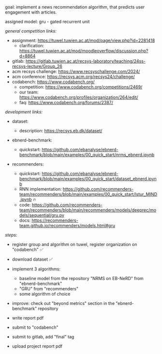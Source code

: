 goal: implement a news recommendation algorithm, that predicts user engagement with articles.

assigned model: gru - gated recurrent unit

_general competition links:_

-   assignment: https://tuwel.tuwien.ac.at/mod/page/view.php?id=2281418
    -   clarification: https://tuwel.tuwien.ac.at/mod/moodleoverflow/discussion.php?d=8864
-   gitlab: https://gitlab.tuwien.ac.at/recsys-laboratory/teaching/24ss-recsys-lecture/Group_26
-   acm recsys challenge: https://www.recsyschallenge.com/2024/
-   acm conference: https://recsys.acm.org/recsys24/challenge/
-   codabench: https://www.codabench.org/
    -   competition: https://www.codabench.org/competitions/2469/
    -   our team: https://www.codabench.org/profiles/organization/264/edit/
    -   faq: https://www.codabench.org/forums/2387/

_development links:_

-   dataset:

    -   description: https://recsys.eb.dk/dataset/

-   ebnerd-benchmark:

    -   quickstart: https://github.com/ebanalyse/ebnerd-benchmark/blob/main/examples/00_quick_start/nrms_ebnerd.ipynb

-   recommenders:
    -   quickstart: https://github.com/ebanalyse/ebnerd-benchmark/blob/main/examples/00_quick_start/dataset_ebnerd.ipynb
    -   RNN implementation: https://github.com/recommenders-team/recommenders/blob/main/examples/00_quick_start/lstur_MIND.ipynb 🔥
    -   code: https://github.com/recommenders-team/recommenders/blob/main/recommenders/models/deeprec/models/sequential/gru.py
    -   docs: https://recommenders-team.github.io/recommenders/models.html#gru

_steps:_

-   register group and algorithm on tuwel, register organization on "codabench" ✅
-   download dataset ✅

-   implement 3 algorithms:

    -   baseline model from the repository "NRMS on EB-NeRD" from "ebnerd-benchmark"
    -   "GRU" from "recommenders"
    -   some algorithm of choice

-   improve: check out "beyond metrics" section in the "ebnerd-benchmark" repository
-   write report pdf
-   submit to "codabench"
-   submit to gitlab, add "final" tag
-   upload project report pdf
